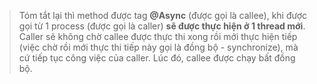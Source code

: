 > Tóm tắt lại thì method được tag **@Async** (được gọi là callee), khi được gọi từ 1 process (được gọi là caller) **sẽ được thực hiện ở 1 thread mới**. Caller sẽ không chờ callee được thực thi xong rồi mới thực hiện tiếp (việc chờ rồi mới thực thi tiếp này gọi là đồng bộ - synchronize), mà cứ tiếp tục công việc của caller.
Lúc đó, callee được chạy bất đồng bộ.


